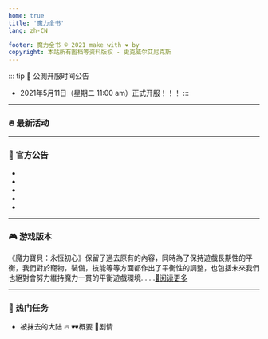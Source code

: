 ```yaml
---
home: true
title: '魔力全书'
lang: zh-CN

footer: 魔力全书 © 2021 make with ❤️ by
copyright: 本站所有图档等资料版权 - 史克威尔艾尼克斯
---
```



<Head />

<Valine />

::: tip 🎉 公測开服时间公告
- 2021年5月11日（星期二 11:00 am）正式开服！！！
:::
-------------------------------
### :fire: 最新活动

<Banner alt="预约二重大礼包" src="https://user-images.githubusercontent.com/78347270/116799919-79cd9800-ab37-11eb-9efe-08839eaac19d.png" url="https://cg.originmood.com/event/20200903" />

-------------------------------


### 📢 官方公告 

- <Post date="2021/5/10 20:00" title="此此致親愛的法蘭城勇者，📣明天就是開機日，我們早上11點法蘭城見啦！🤗讓我們做好開機前的準備。" url="/announces/20210510" is-new />

- <Post date="2021/5/8 17:58" title="此致親愛的法蘭城勇者，距離遊戲開機還有3天時間，我們很快就要在法蘭城再見面了！🤗今天小編為大家整理了一些近日來勇者們比較關注的問題，" url="/announces/20210508" />
- <Post date="2021/5/6 18:08" title="此致親愛的法蘭城勇者，💞開服將至，我們特整理了更為詳細的上線版本內容。📜除之前預告過的更新外，現在為大家呈上更多內容資訊：" url="/announces/20210506" />
- <Post date="2021/5/1 15:11" title="此致親愛的法蘭城勇者，關於一直以來都有勇者提出的PVP耐久度問題，於遊戲正式上線後，全伺服器的競技場內進行的勇者對戰都將不會損耗任何的裝備耐久。" url="/announces/20210501" />
- <Post date="2021/4/30 14:45" title="【公測开服时间公告】經過刪檔封測、勇者的建議與討論，我們與製作組經過商討及調整後，確定將在2021年5月11日（週二 11:00 am）正式開機上線。" url="/announces/20210430"/>

-------------------------------

### 🎮 游戏版本

《魔力寶貝：永恆初心》保留了過去原有的內容，同時為了保持遊戲長期性的平衡，我們對於寵物，裝備，技能等等方面都作出了平衡性的調整，也包括未來我們也絕對會努力維持魔力一貫的平衡遊戲環境... ...[🔖阅读更多](/version)

-------------------------------

### 📜 热门任务

- 被抹去的大陆 🔥
<Popup url="/tasks/1">🕶️概要</Popup> 
<Popup url="/tasks/1_details">🥽剧情</Popup>

